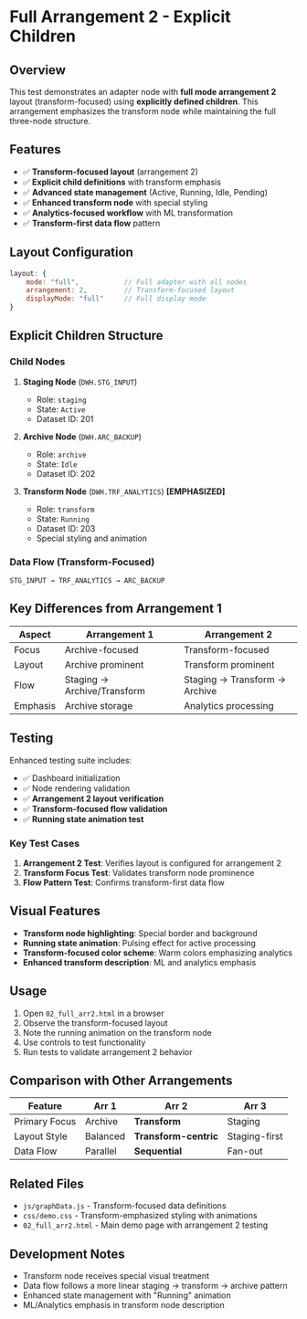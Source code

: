 # Full Arrangement 2 - Explicit Children

## Overview

This test demonstrates an adapter node with **full mode arrangement 2** layout (transform-focused) using **explicitly defined children**. This arrangement emphasizes the transform node while maintaining the full three-node structure.

## Features

- ✅ **Transform-focused layout** (arrangement 2)
- ✅ **Explicit child definitions** with transform emphasis
- ✅ **Advanced state management** (Active, Running, Idle, Pending)
- ✅ **Enhanced transform node** with special styling
- ✅ **Analytics-focused workflow** with ML transformation
- ✅ **Transform-first data flow** pattern

## Layout Configuration

```javascript
layout: {
    mode: "full",           // Full adapter with all nodes
    arrangement: 2,         // Transform-focused layout
    displayMode: "full"     // Full display mode
}
```

## Explicit Children Structure

### Child Nodes
1. **Staging Node** (`DWH.STG_INPUT`)
   - Role: `staging`
   - State: `Active`
   - Dataset ID: 201

2. **Archive Node** (`DWH.ARC_BACKUP`)
   - Role: `archive`
   - State: `Idle`
   - Dataset ID: 202

3. **Transform Node** (`DWH.TRF_ANALYTICS`) **[EMPHASIZED]**
   - Role: `transform`
   - State: `Running`
   - Dataset ID: 203
   - Special styling and animation

### Data Flow (Transform-Focused)
```
STG_INPUT → TRF_ANALYTICS → ARC_BACKUP
```

## Key Differences from Arrangement 1

| Aspect | Arrangement 1 | Arrangement 2 |
|--------|---------------|---------------|
| Focus | Archive-focused | Transform-focused |
| Layout | Archive prominent | Transform prominent |
| Flow | Staging → Archive/Transform | Staging → Transform → Archive |
| Emphasis | Archive storage | Analytics processing |

## Testing

Enhanced testing suite includes:

- ✅ Dashboard initialization
- ✅ Node rendering validation
- ✅ **Arrangement 2 layout verification**
- ✅ **Transform-focused flow validation**
- ✅ **Running state animation test**

### Key Test Cases

1. **Arrangement 2 Test**: Verifies layout is configured for arrangement 2
2. **Transform Focus Test**: Validates transform node prominence
3. **Flow Pattern Test**: Confirms transform-first data flow

## Visual Features

- **Transform node highlighting**: Special border and background
- **Running state animation**: Pulsing effect for active processing
- **Transform-focused color scheme**: Warm colors emphasizing analytics
- **Enhanced transform description**: ML and analytics emphasis

## Usage

1. Open `02_full_arr2.html` in a browser
2. Observe the transform-focused layout
3. Note the running animation on the transform node
4. Use controls to test functionality
5. Run tests to validate arrangement 2 behavior

## Comparison with Other Arrangements

| Feature | Arr 1 | **Arr 2** | Arr 3 |
|---------|-------|-----------|-------|
| Primary Focus | Archive | **Transform** | Staging |
| Layout Style | Balanced | **Transform-centric** | Staging-first |
| Data Flow | Parallel | **Sequential** | Fan-out |

## Related Files

- `js/graphData.js` - Transform-focused data definitions
- `css/demo.css` - Transform-emphasized styling with animations
- `02_full_arr2.html` - Main demo page with arrangement 2 testing

## Development Notes

- Transform node receives special visual treatment
- Data flow follows a more linear staging → transform → archive pattern
- Enhanced state management with "Running" animation
- ML/Analytics emphasis in transform node description
